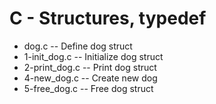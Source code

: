 # C - Structures, typedef
 - dog.c -- Define dog struct
 - 1-init_dog.c -- Initialize dog struct
 - 2-print_dog.c -- Print dog struct
 - 4-new_dog.c -- Create new dog
 - 5-free_dog.c -- Free dog struct
